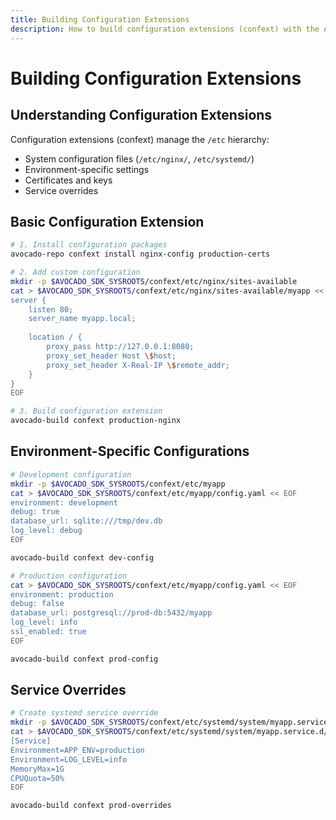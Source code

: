 ```yaml
---
title: Building Configuration Extensions
description: How to build configuration extensions (confext) with the Avocado SDK.
---
```


# Building Configuration Extensions

## Understanding Configuration Extensions

Configuration extensions (confext) manage the `/etc` hierarchy:
- System configuration files (`/etc/nginx/`, `/etc/systemd/`)
- Environment-specific settings
- Certificates and keys
- Service overrides

## Basic Configuration Extension

```bash
# 1. Install configuration packages
avocado-repo confext install nginx-config production-certs

# 2. Add custom configuration
mkdir -p $AVOCADO_SDK_SYSROOTS/confext/etc/nginx/sites-available
cat > $AVOCADO_SDK_SYSROOTS/confext/etc/nginx/sites-available/myapp << EOF
server {
    listen 80;
    server_name myapp.local;
    
    location / {
        proxy_pass http://127.0.0.1:8080;
        proxy_set_header Host \$host;
        proxy_set_header X-Real-IP \$remote_addr;
    }
}
EOF

# 3. Build configuration extension
avocado-build confext production-nginx
```

## Environment-Specific Configurations

```bash
# Development configuration
mkdir -p $AVOCADO_SDK_SYSROOTS/confext/etc/myapp
cat > $AVOCADO_SDK_SYSROOTS/confext/etc/myapp/config.yaml << EOF
environment: development
debug: true
database_url: sqlite:///tmp/dev.db
log_level: debug
EOF

avocado-build confext dev-config

# Production configuration  
cat > $AVOCADO_SDK_SYSROOTS/confext/etc/myapp/config.yaml << EOF
environment: production
debug: false
database_url: postgresql://prod-db:5432/myapp
log_level: info
ssl_enabled: true
EOF

avocado-build confext prod-config
```

## Service Overrides

```bash
# Create systemd service override
mkdir -p $AVOCADO_SDK_SYSROOTS/confext/etc/systemd/system/myapp.service.d
cat > $AVOCADO_SDK_SYSROOTS/confext/etc/systemd/system/myapp.service.d/production.conf << EOF
[Service]
Environment=APP_ENV=production
Environment=LOG_LEVEL=info
MemoryMax=1G
CPUQuota=50%
EOF

avocado-build confext prod-overrides
```